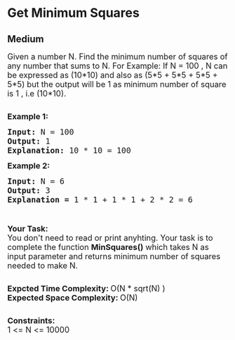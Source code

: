 # Get Minimum Squares
## Medium 
<div class="problem-statement" style="user-select: auto;">
                <p style="user-select: auto;"></p><p style="user-select: auto;"><span style="font-size: 18px; user-select: auto;">Given a number N. Find&nbsp;the minimum number of squares of any&nbsp;number that sums to N. For Example: If N = 100 , N can be expressed as (10*10) and also as (5*5 + 5*5 + 5*5 + 5*5) but the output will be 1 as minimum number of square is 1 , i.e (10*10).</span><br style="user-select: auto;">
&nbsp;</p>

<p style="user-select: auto;"><span style="font-size: 18px; user-select: auto;"><strong style="user-select: auto;">Example 1:</strong></span></p>

<pre style="user-select: auto;"><span style="font-size: 18px; user-select: auto;"><strong style="user-select: auto;">Input:</strong>&nbsp;N = 100
<strong style="user-select: auto;">Output: </strong>1
<strong style="user-select: auto;">Explanation: </strong>10 * 10 = 100</span>
</pre>

<p style="user-select: auto;"><span style="font-size: 18px; user-select: auto;"><strong style="user-select: auto;">Example 2:</strong></span></p>

<pre style="user-select: auto;"><span style="font-size: 18px; user-select: auto;"><strong style="user-select: auto;">Input: </strong>N = 6
<strong style="user-select: auto;">Output: </strong>3
<strong style="user-select: auto;">Explanation = </strong>1 * 1 + 1 * 1 + 2 * 2 = 6</span>
</pre>

<p style="user-select: auto;">&nbsp;</p>

<p style="user-select: auto;"><span style="font-size: 18px; user-select: auto;"><strong style="user-select: auto;">Your Task:</strong><br style="user-select: auto;">
You don't need to read or print anyhting. Your task is to complete the function&nbsp;<strong style="user-select: auto;">MinSquares()</strong>&nbsp;which takes N as input parameter and returns minimum number of squares needed to make N.</span><br style="user-select: auto;">
&nbsp;</p>

<p style="user-select: auto;"><span style="font-size: 18px; user-select: auto;"><strong style="user-select: auto;">Expcted Time Complexity:&nbsp;</strong>O(N&nbsp;* sqrt(N) )<br style="user-select: auto;">
<strong style="user-select: auto;">Expected Space Complexity:&nbsp;</strong>O(N)</span><br style="user-select: auto;">
&nbsp;</p>

<p style="user-select: auto;"><span style="font-size: 18px; user-select: auto;"><strong style="user-select: auto;">Constraints:</strong><br style="user-select: auto;">
1 &lt;= N &lt;= 10000</span></p>
 <p style="user-select: auto;"></p>
            </div>